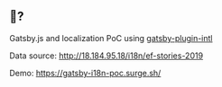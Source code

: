 ## 🧐?
Gatsby.js and localization PoC using [gatsby-plugin-intl](https://github.com/wiziple/gatsby-plugin-intl)

Data source: http://18.184.95.18/i18n/ef-stories-2019

Demo: https://gatsby-i18n-poc.surge.sh/